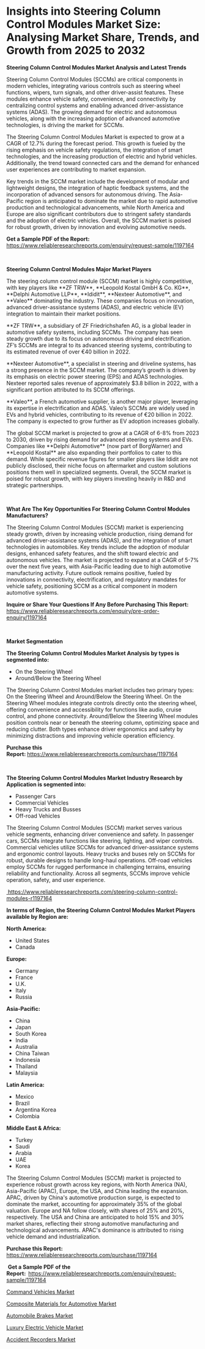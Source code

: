 <p><h1>Insights into Steering Column Control Modules Market Size: Analysing Market Share, Trends, and Growth from 2025 to 2032</h1></p><p><strong>Steering Column Control Modules Market Analysis and Latest Trends</strong></p>
<p><p>Steering Column Control Modules (SCCMs) are critical components in modern vehicles, integrating various controls such as steering wheel functions, wipers, turn signals, and other driver-assist features. These modules enhance vehicle safety, convenience, and connectivity by centralizing control systems and enabling advanced driver-assistance systems (ADAS). The growing demand for electric and autonomous vehicles, along with the increasing adoption of advanced automotive technologies, is driving the market for SCCMs.</p><p>The Steering Column Control Modules Market is expected to grow at a CAGR of 12.7% during the forecast period. This growth is fueled by the rising emphasis on vehicle safety regulations, the integration of smart technologies, and the increasing production of electric and hybrid vehicles. Additionally, the trend toward connected cars and the demand for enhanced user experiences are contributing to market expansion.</p><p>Key trends in the SCCM market include the development of modular and lightweight designs, the integration of haptic feedback systems, and the incorporation of advanced sensors for autonomous driving. The Asia-Pacific region is anticipated to dominate the market due to rapid automotive production and technological advancements, while North America and Europe are also significant contributors due to stringent safety standards and the adoption of electric vehicles. Overall, the SCCM market is poised for robust growth, driven by innovation and evolving automotive needs.</p></p>
<p><strong>Get a Sample PDF of the Report:&nbsp;</strong> <a href="https://www.reliableresearchreports.com/enquiry/request-sample/1197164?utm_campaign=9&utm_medium=2&utm_source=Github&utm_content=ia&utm_term=22012025&utm_id=steering-column-control-modules">https://www.reliableresearchreports.com/enquiry/request-sample/1197164</a></p>
<p>&nbsp;</p>
<p><strong>Steering Column Control Modules Major Market Players</strong></p>
<p><p>The steering column control module (SCCM) market is highly competitive, with key players like **ZF TRW**, **Leopold Kostal GmbH & Co. KG**, **Delphi Automotive LLP**, **Ididit**, **Nexteer Automotive**, and **Valeo** dominating the industry. These companies focus on innovation, advanced driver-assistance systems (ADAS), and electric vehicle (EV) integration to maintain their market positions.</p><p>**ZF TRW**, a subsidiary of ZF Friedrichshafen AG, is a global leader in automotive safety systems, including SCCMs. The company has seen steady growth due to its focus on autonomous driving and electrification. ZF’s SCCMs are integral to its advanced steering systems, contributing to its estimated revenue of over €40 billion in 2022.</p><p>**Nexteer Automotive**, a specialist in steering and driveline systems, has a strong presence in the SCCM market. The company’s growth is driven by its emphasis on electric power steering (EPS) and ADAS technologies. Nexteer reported sales revenue of approximately $3.8 billion in 2022, with a significant portion attributed to its SCCM offerings.</p><p>**Valeo**, a French automotive supplier, is another major player, leveraging its expertise in electrification and ADAS. Valeo’s SCCMs are widely used in EVs and hybrid vehicles, contributing to its revenue of €20 billion in 2022. The company is expected to grow further as EV adoption increases globally.</p><p>The global SCCM market is projected to grow at a CAGR of 6-8% from 2023 to 2030, driven by rising demand for advanced steering systems and EVs. Companies like **Delphi Automotive** (now part of BorgWarner) and **Leopold Kostal** are also expanding their portfolios to cater to this demand. While specific revenue figures for smaller players like Ididit are not publicly disclosed, their niche focus on aftermarket and custom solutions positions them well in specialized segments. Overall, the SCCM market is poised for robust growth, with key players investing heavily in R&D and strategic partnerships.</p></p>
<p>&nbsp;</p>
<p><strong>What Are The Key Opportunities For Steering Column Control Modules Manufacturers?</strong></p>
<p><p>The Steering Column Control Modules (SCCM) market is experiencing steady growth, driven by increasing vehicle production, rising demand for advanced driver-assistance systems (ADAS), and the integration of smart technologies in automobiles. Key trends include the adoption of modular designs, enhanced safety features, and the shift toward electric and autonomous vehicles. The market is projected to expand at a CAGR of 5-7% over the next five years, with Asia-Pacific leading due to high automotive manufacturing activity. Future outlook remains positive, fueled by innovations in connectivity, electrification, and regulatory mandates for vehicle safety, positioning SCCM as a critical component in modern automotive systems.</p></p>
<p><strong>Inquire or Share Your Questions If Any Before Purchasing This Report:</strong> <a href="https://www.reliableresearchreports.com/enquiry/pre-order-enquiry/1197164?utm_campaign=9&utm_medium=2&utm_source=Github&utm_content=ia&utm_term=22012025&utm_id=steering-column-control-modules">https://www.reliableresearchreports.com/enquiry/pre-order-enquiry/1197164</a></p>
<p>&nbsp;</p>
<p><strong>Market Segmentation</strong></p>
<p><strong>The Steering Column Control Modules Market Analysis by types is segmented into:</strong></p>
<p><ul><li>On the Steering Wheel</li><li>Around/Below the Steering Wheel</li></ul></p>
<p><p>The Steering Column Control Modules market includes two primary types: On the Steering Wheel and Around/Below the Steering Wheel. On the Steering Wheel modules integrate controls directly onto the steering wheel, offering convenience and accessibility for functions like audio, cruise control, and phone connectivity. Around/Below the Steering Wheel modules position controls near or beneath the steering column, optimizing space and reducing clutter. Both types enhance driver ergonomics and safety by minimizing distractions and improving vehicle operation efficiency.</p></p>
<p><strong>Purchase this Report:&nbsp;</strong><a href="https://www.reliableresearchreports.com/purchase/1197164?utm_campaign=9&utm_medium=2&utm_source=Github&utm_content=ia&utm_term=22012025&utm_id=steering-column-control-modules">https://www.reliableresearchreports.com/purchase/1197164</a></p>
<p>&nbsp;</p>
<p><strong>The Steering Column Control Modules Market Industry Research by Application is segmented into:</strong></p>
<p><ul><li>Passenger Cars</li><li>Commercial Vehicles</li><li>Heavy Trucks and Busses</li><li>Off-road Vehicles</li></ul></p>
<p><p>The Steering Column Control Modules (SCCM) market serves various vehicle segments, enhancing driver convenience and safety. In passenger cars, SCCMs integrate functions like steering, lighting, and wiper controls. Commercial vehicles utilize SCCMs for advanced driver-assistance systems and ergonomic control layouts. Heavy trucks and buses rely on SCCMs for robust, durable designs to handle long-haul operations. Off-road vehicles employ SCCMs for rugged performance in challenging terrains, ensuring reliability and functionality. Across all segments, SCCMs improve vehicle operation, safety, and user experience.</p></p>
<p><a href="https://www.reliableresearchreports.com/steering-column-control-modules-r1197164?utm_campaign=9&utm_medium=2&utm_source=Github&utm_content=ia&utm_term=22012025&utm_id=steering-column-control-modules">&nbsp;https://www.reliableresearchreports.com/steering-column-control-modules-r1197164</a></p>
<p><strong>In terms of Region, the Steering Column Control Modules Market Players available by Region are:</strong></p>
<p>
    <p> <strong> North America: </strong>
        <ul>
            <li>United States</li>
            <li>Canada</li>
        </ul>
        </p> 
    <p> <strong> Europe: </strong>
        <ul>
            <li>Germany</li>
            <li>France</li>
            <li>U.K.</li>
            <li>Italy</li>
            <li>Russia</li>
        </ul>
        </p> 
    <p> <strong> Asia-Pacific: </strong>
        <ul>
            <li>China</li>
            <li>Japan</li>
            <li>South Korea</li>
            <li>India</li>
            <li>Australia</li>
            <li>China Taiwan</li>
            <li>Indonesia</li>
            <li>Thailand</li>
            <li>Malaysia</li>
        </ul>
        </p> 
    <p> <strong> Latin America: </strong>
        <ul>
            <li>Mexico</li>
            <li>Brazil</li>
            <li>Argentina Korea</li>
            <li>Colombia</li>
        </ul>
        </p> 
    <p> <strong> Middle East & Africa: </strong>
        <ul>
            <li>Turkey</li>
            <li>Saudi</li>
            <li>Arabia</li>
            <li>UAE</li>
            <li>Korea</li>
        </ul>
    </p>
    </p>
<p><p>The Steering Column Control Modules (SCCM) market is projected to experience robust growth across key regions, with North America (NA), Asia-Pacific (APAC), Europe, the USA, and China leading the expansion. APAC, driven by China's automotive production surge, is expected to dominate the market, accounting for approximately 35% of the global valuation. Europe and NA follow closely, with shares of 25% and 20%, respectively. The USA and China are anticipated to hold 15% and 30% market shares, reflecting their strong automotive manufacturing and technological advancements. APAC's dominance is attributed to rising vehicle demand and industrialization.</p></p>
<p><strong>Purchase this Report: </strong><a href="https://www.reliableresearchreports.com/purchase/1197164?utm_campaign=9&utm_medium=2&utm_source=Github&utm_content=ia&utm_term=22012025&utm_id=steering-column-control-modules">https://www.reliableresearchreports.com/purchase/1197164</a></p>
<p>&nbsp;<strong>Get a Sample PDF of the Report:&nbsp;&nbsp;</strong><a href="https://www.reliableresearchreports.com/enquiry/request-sample/1197164?utm_campaign=9&utm_medium=2&utm_source=Github&utm_content=ia&utm_term=22012025&utm_id=steering-column-control-modules">https://www.reliableresearchreports.com/enquiry/request-sample/1197164</a></p>
<p><strong></strong></p>
<p><p><a href="https://github.com/marloy8/Market-Research-Report-List-6/blob/main/command-vehicles-market.md?utm_campaign=9&utm_medium=2&utm_source=Github&utm_content=ia&utm_term=22012025&utm_id=steering-column-control-modules">Command Vehicles Market</a></p><p><a href="https://github.com/manesros8/Market-Research-Report-List-1/blob/main/composite-materials-for-automotive-market.md?utm_campaign=9&utm_medium=2&utm_source=Github&utm_content=ia&utm_term=22012025&utm_id=steering-column-control-modules">Composite Materials for Automotive Market</a></p><p><a href="https://github.com/WashimHussain441/Market-Research-Report-List-1/blob/main/automobile-brakes-market.md?utm_campaign=9&utm_medium=2&utm_source=Github&utm_content=ia&utm_term=22012025&utm_id=steering-column-control-modules">Automobile Brakes Market</a></p><p><a href="https://github.com/hgf64gh/Market-Research-Report-List-1/blob/main/luxury-electric-vehicle-market.md?utm_campaign=9&utm_medium=2&utm_source=Github&utm_content=ia&utm_term=22012025&utm_id=steering-column-control-modules">Luxury Electric Vehicle Market</a></p><p><a href="https://github.com/SanjidaMahmud54/Market-Research-Report-List-1/blob/main/accident-recorders-market.md?utm_campaign=9&utm_medium=2&utm_source=Github&utm_content=ia&utm_term=22012025&utm_id=steering-column-control-modules">Accident Recorders Market</a></p></p>